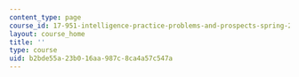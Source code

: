 ```yaml
---
content_type: page
course_id: 17-951-intelligence-practice-problems-and-prospects-spring-2005
layout: course_home
title: ''
type: course
uid: b2bde55a-23b0-16aa-987c-8ca4a57c547a
---
```

